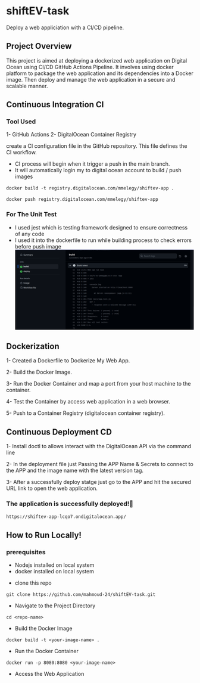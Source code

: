 # shiftEV-task
Deploy a web appliciation with a CI/CD pipeline.

## Project Overview
This project is aimed at deploying a dockerized web application on Digital Ocean using CI/CD GitHub Actions Pipeline. It involves using docker platform to package the web application and its dependencies into a Docker image. Then deploy and manage the web application in a secure and scalable manner.

## Continuous Integration CI
### Tool Used 
1- GitHub Actions
2- DigitalOcean Container Registry

create a CI configuration file in the GitHub repository. This file defines the CI workflow.

- CI process will begin when it trigger a push in the main branch.
- It will automatically login my to digital ocean account to build / push images
```
docker build -t registry.digitalocean.com/mmelegy/shiftev-app .
```
```
docker push registry.digitalocean.com/mmelegy/shiftev-app
```
### For The Unit Test
- I used jest which is testing framework designed to ensure correctness of any code
- I used it into the dockerfile to run while building process to check errors before push image
![home_Page Image](./pictures/runtest.png)

## Dockerization
1- Created a Dockerfile to Dockerize My Web App.

2- Build the Docker Image.

3- Run the Docker Container and map a port from your host machine to the container.

4- Test the Container by access web application in a web browser.

5- Push to a Container Registry (digitalocean container registry).

## Continuous Deployment CD
1- Install doctl to allows interact with the DigitalOcean API via the command line

2- In the deployment file just Passing the APP Name & Secrets to connect to the APP and the image name with the latest version tag.

3- After a successfully deploy statge just go to the APP and hit the secured URL link to open the web application.

### The application is successfully deployed!🚀 
```
https://shiftev-app-lcqo7.ondigitalocean.app/
```


## How to Run Locally!
### prerequisites
* Nodejs installed on local system
* docker installed on local system

- clone this repo
```
git clone https://github.com/mahmoud-24/shiftEV-task.git
```

- Navigate to the Project Directory
```
cd <repo-name>
```

- Build the Docker Image
```
docker build -t <your-image-name> .
```

- Run the Docker Container
```
docker run -p 8080:8080 <your-image-name>
```

- Access the Web Application 

